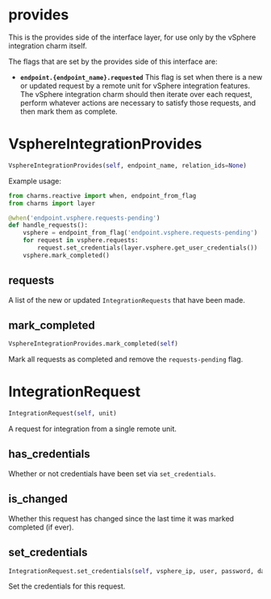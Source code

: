<h1 id="provides">provides</h1>


This is the provides side of the interface layer, for use only by the
vSphere integration charm itself.

The flags that are set by the provides side of this interface are:

* **`endpoint.{endpoint_name}.requested`** This flag is set when there is
  a new or updated request by a remote unit for vSphere integration
  features.  The vSphere integration charm should then iterate over each
  request, perform whatever actions are necessary to satisfy those requests,
  and then mark them as complete.

<h1 id="provides.VsphereIntegrationProvides">VsphereIntegrationProvides</h1>

```python
VsphereIntegrationProvides(self, endpoint_name, relation_ids=None)
```

Example usage:

```python
from charms.reactive import when, endpoint_from_flag
from charms import layer

@when('endpoint.vsphere.requests-pending')
def handle_requests():
    vsphere = endpoint_from_flag('endpoint.vsphere.requests-pending')
    for request in vsphere.requests:
        request.set_credentials(layer.vsphere.get_user_credentials())
    vsphere.mark_completed()
```

<h2 id="provides.VsphereIntegrationProvides.requests">requests</h2>


A list of the new or updated `IntegrationRequests` that
have been made.

<h2 id="provides.VsphereIntegrationProvides.mark_completed">mark_completed</h2>

```python
VsphereIntegrationProvides.mark_completed(self)
```

Mark all requests as completed and remove the `requests-pending` flag.

<h1 id="provides.IntegrationRequest">IntegrationRequest</h1>

```python
IntegrationRequest(self, unit)
```

A request for integration from a single remote unit.

<h2 id="provides.IntegrationRequest.has_credentials">has_credentials</h2>


Whether or not credentials have been set via `set_credentials`.

<h2 id="provides.IntegrationRequest.is_changed">is_changed</h2>


Whether this request has changed since the last time it was
marked completed (if ever).

<h2 id="provides.IntegrationRequest.set_credentials">set_credentials</h2>

```python
IntegrationRequest.set_credentials(self, vsphere_ip, user, password, datacenter, datastore)
```

Set the credentials for this request.
